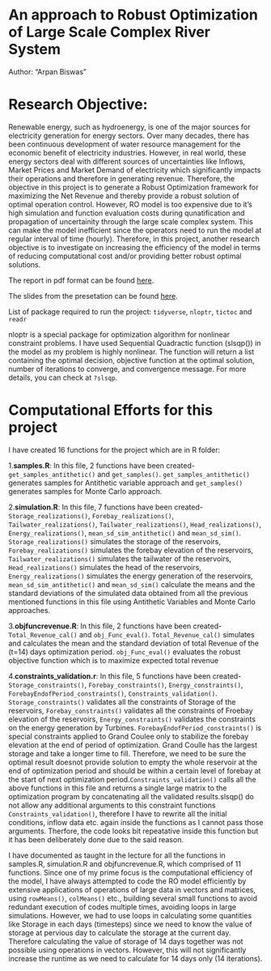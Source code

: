 
# An approach to Robust Optimization of Large Scale Complex River System

Author: “Arpan Biswas”

# Research Objective:

Renewable energy, such as hydroenergy, is one of the major sources for
electricity generation for energy sectors. Over many decades, there has
been continuous development of water resource management for the
economic benefit of electricity industries. However, in real world,
these energy sectors deal with different sources of uncertainties like
Inflows, Market Prices and Market Demand of electricity which
significantly impacts their operations and therefore in generating
revenue. Therefore, the objective in this project is to generate a
Robust Optimization framework for maximizing the Net Revenue and thereby
provide a robust solution of optimal operation control. However, RO
model is too expensive due to it’s high simulation and function
evaluation costs during qunatification and propagation of uncertainity
through the large scale complex system. This can make the model
inefficient since the operators need to run the model at regular
interval of time (hourly). Therefore, in this project, another research
objective is to investigate on increasing the efficiency of the model in
terms of reducing computational cost and/or providing better robust
optimal solutions.

The report in pdf format can be found
[here](https://github.com/ST541-Fall2018/arpanbiswas52-project-ComplexRiverSystem/blob/Master/Report.pdf).

The slides from the presetation can be found
[here](https://github.com/ST541-Fall2018/arpanbiswas52-project-ComplexRiverSystem/blob/Master/ProjectST541_Presentation.pdf).

List of package required to run the project: `tidyverse`, `nloptr`,
`tictoc` and `readr`

nloptr is a special package for optimization algorithm for nonlinear
constraint problems. I have used Sequential Quadractic function
(slsqp()) in the model as my problem is highly nonlinear. The function
will return a list containing the optimal decision, objective function
at the optimal solution, number of iterations to converge, and
convergence message. For more details, you can check at `?slsqp`.

# Computational Efforts for this project

I have created 16 functions for the project which are in R folder:

1\.**samples.R**: In this file, 2 functions have been created-
`get_samples_antithetic()` and `get_samples()`.
`get_samples_antithetic()` generates samples for Antithetic variable
approach and `get_samples()` generates samples for Monte Carlo approach.

2\.**simulation.R**: In this file, 7 functions have been created-
`Storage_realizations()`, `Forebay_realizations()`,
`Tailwater_realizations()`, `Tailwater_realizations()`,
`Head_realizations()`, `Energy_realizations()`,
`mean_sd_sim_antithetic()` and `mean_sd_sim()`. `Storage_realizations()`
simulates the storage of the reservoirs, `Forebay_realizations()`
simulates the forebay elevation of the reservoirs,
`Tailwater_realizations()` simulates the tailwater of the reservoirs,
`Head_realizations()` simulates the head of the reservoirs,
`Energy_realizations()` simulates the energy generation of the
reservoirs, `mean_sd_sim_antithetic()` and `mean_sd_sim()` calculate the
means and the standard deviations of the simulated data obtained from
all the previous mentioned functions in this file using Antithetic
Variables and Monte Carlo approaches.

3\.**objfuncrevenue.R**: In this file, 2 functions have been created-
`Total_Revenue_cal()` and `obj_Func_eval()`. `Total_Revenue_cal()`
simulates and calculates the mean and the standard deviation of total
Revenue of the \(t=14\) days optimization period. `obj_Func_eval()`
evaluates the robust objective function which is to maximize expected
total revenue

4\.**constraints\_validation.r**: In this file, 5 functions have been
created- `Storage_constraints()`, `Forebay_constraints()`,
`Energy_constraints()`, `ForebayEndofPeriod_constraints()`,
`Constraints_validation()`. `Storage_constraints()` validates all the
constraints of Storage of the reservoirs, `Forebay_constraints()`
validates all the constraints of Froebay elevation of the reservoirs,
`Energy_constraints()` validates the constraints on the energy
generation by Turbines. `ForebayEndofPeriod_constraints()` is special
constraints applied to Grand Coulee only to stabilize the forebay
elevation at the end of period of optimization. Grand Coulle has the
largest storage and take a longer time to fill. Therefore, we need to be
sure the optimal result doesnot provide solution to empty the whole
reservoir at the end of optimization period and should be within a
certain level of forebay at the start of next optimization
period.`Constraints_validation()` calls all the above functions in this
file and returns a single large matrix to the optimization program by
concatenating all the validated results.slsqp() do not allow any
additional arguments to this constraint functions
`Constraints_validation()`, therefore I have to rewrite all the initial
conditions, inflow data etc. again inside the functions as I cannot pass
those arguments. Therfore, the code looks bit repeatative inside this
function but it has been deliberately done due to the said reason.

I have documented as taught in the lecture for all the functions in
samples.R, simulation.R and objfuncrevenue.R, which comprised of 11
functions. Since one of my prime focus is the computational efficiency
of the model, I have always attempted to code the RO model efficiently
by extensive applications of operations of large data in vectors and
matrices, using `rowMeans()`, `colMeans()` etc., building several small
functions to avoid redundant execution of codes multiple times, avoiding
loops in large simulations. However, we had to use loops in calculating
some quantities like Storage in each days (timesteps) since we need to
know the value of storage at pervious day to calculate the storage at
the current day. Therefore calculating the value of storage of 14 days
together was not possible using operations in vectors. However, this
will not significantly increase the runtime as we need to calculate for
14 days only (14 iterations).
